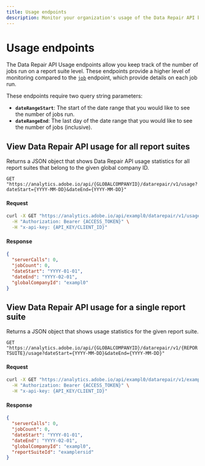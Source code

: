```yaml
---
title: Usage endpoints
description: Monitor your organization's usage of the Data Repair API by report suite.
---
```

# Usage endpoints

The Data Repair API Usage endpoints allow you keep track of the number of jobs run on a report suite level. These endpoints provide a higher level of monitoring compared to the [`job`](job.md) endpoint, which provide details on each job run.

These endpoints require two query string parameters:

* **`dateRangeStart`**: The start of the date range that you would like to see the number of jobs run.
* **`dateRangeEnd`**: The last day of the date range that you would like to see the number of jobs (inclusive).

## View Data Repair API usage for all report suites

Returns a JSON object that shows Data Repair API usage statistics for all report suites that belong to the given global company ID.

`GET "https://analytics.adobe.io/api/{GLOBALCOMPANYID}/datarepair/v1/usage?dateStart={YYYY-MM-DD}&dateEnd={YYYY-MM-DD}"`

<CodeBlock slots="heading, code" repeat="2" languages="CURL,JSON"/>

#### Request

```sh
curl -X GET "https://analytics.adobe.io/api/exampl0/datarepair/v1/usage?dateStart=YYYY-01-01&dateEnd=YYYY-02-01" \
  -H "Authorization: Bearer {ACCESS_TOKEN}" \
  -H "x-api-key: {API_KEY/CLIENT_ID}"
```

#### Response

```json
{
  "serverCalls": 0,
  "jobCount": 0,
  "dateStart": "YYYY-01-01",
  "dateEnd": "YYYY-02-01",
  "globalCompanyId": "exampl0"
}
```

## View Data Repair API usage for a single report suite

Returns a JSON object that shows usage statistics for the given report suite.

`GET "https://analytics.adobe.io/api/{GLOBALCOMPANYID}/datarepair/v1/{REPORTSUITE}/usage?dateStart={YYYY-MM-DD}&dateEnd={YYYY-MM-DD}"`

<CodeBlock slots="heading, code" repeat="2" languages="CURL,JSON"/>

#### Request

```sh
curl -X GET "https://analytics.adobe.io/api/exampl0/datarepair/v1/examplersid/usage?dateStart=YYYY-03-01&dateEnd=YYYY-04-01" \
  -H "Authorization: Bearer {ACCESS_TOKEN}" \
  -H "x-api-key: {API_KEY/CLIENT_ID}"
```

#### Response

```json
{
  "serverCalls": 0,
  "jobCount": 0,
  "dateStart": "YYYY-01-01",
  "dateEnd": "YYYY-02-01",
  "globalCompanyId": "exampl0",
  "reportSuiteId": "examplersid"
}
```
